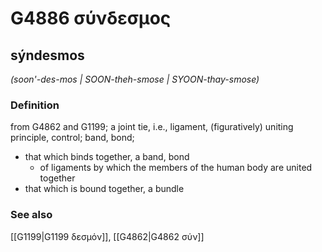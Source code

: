 # G4886 σύνδεσμος

## sýndesmos

_(soon'-des-mos | SOON-theh-smose | SYOON-thay-smose)_

### Definition

from G4862 and G1199; a joint tie, i.e., ligament, (figuratively) uniting principle, control; band, bond; 

- that which binds together, a band, bond
  - of ligaments by which the members of the human body are united together
- that which is bound together, a bundle

### See also

[[G1199|G1199 δεσμόν]], [[G4862|G4862 σύν]]
